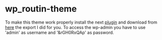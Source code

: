 # wp_routin-theme

To make this theme work properly install the next <a href="https://ro.wordpress.org/plugins/all-in-one-wp-migration/">plugin</a> and download from <a href="https://mega.nz/file/8Yw0WTaK#THH7vxm3NNmPlXX4MaxZZ62owhzXiL0fqidFL4gllCE">here</a> the export I did for you. To access the wp-admin you have to use 'admin' as username and '&rGH0RxQAp' as password.
